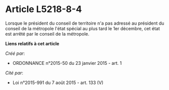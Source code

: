# Article L5218-8-4

Lorsque le président du conseil de territoire n'a pas adressé au président du conseil de la métropole l'état spécial au plus
tard le 1er décembre, cet état est arrêté par le conseil de la métropole.

**Liens relatifs à cet article**

_Créé par_:

  - ORDONNANCE n°2015-50 du 23 janvier 2015 - art. 1

_Cité par_:

  - Loi n°2015-991 du 7 août 2015 - art. 133 (V)
